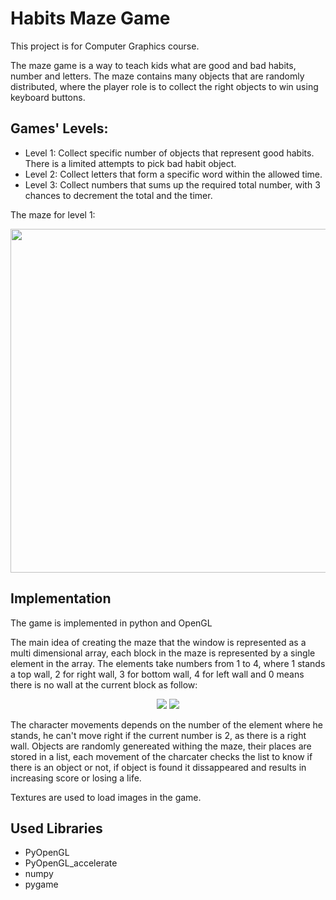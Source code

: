 # Habits Maze Game 

This project is for Computer Graphics course.

The maze game is a way to teach kids what are good and bad habits, number and letters. 
The maze contains many objects that are randomly distributed, where the player role is to collect the right objects to win using keyboard buttons.

## Games' Levels:
- Level 1: Collect specific number of objects that represent good habits. There is a limited attempts to pick bad habit object. 
- Level 2: Collect letters that form a specific word within the allowed time. 
- Level 3: Collect numbers that sums up the required total number, with 3 chances to decrement the total and the timer. 

The maze for level 1: 
<p align="center">
<img  src="../media/level1.jpg?raw=true" width="600" height="550"> 
</p>


## Implementation

The game is implemented in python and OpenGL 

  The main idea of creating the maze that the window is represented as a multi dimensional array, each block in the maze is represented by a single element in the array. The elements take numbers from 1 to 4, where 1 stands a top wall, 2 for right wall, 3 for bottom wall, 4 for left wall and 0 means there is no wall at the current block as follow:

 <p align="center">
<img  src="../media/fourWalls.png?raw=true">    <img  src="../media/twoWalls.png?raw=true">
</p>

The character movements depends on the number of the element where he stands, he can't move right if the current number is 2, as there is a right wall. 
Objects are randomly genereated withing the maze, their places are stored in a list, each movement of the charcater checks the list to know if there is an object or not, if object is found it dissappeared and results in increasing score or losing a life.  

Textures are used to load images in the game.

## Used Libraries
  - PyOpenGL 
  - PyOpenGL_accelerate 
  - numpy 
  - pygame
  



